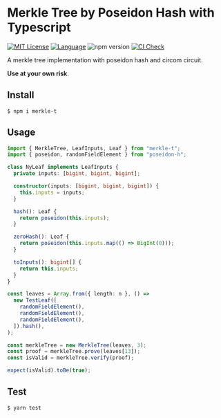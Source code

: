 # Merkle Tree by Poseidon Hash with Typescript

[![MIT License](https://img.shields.io/github/license/inverse-technology/merkle-tree-ts?style=flat-square)](https://github.com/inverse-technology/merkle-tree-ts/blob/master/LICENSE)
[![Language](https://img.shields.io/badge/language-TypeScript-blue.svg?style=flat-square)](https://www.typescriptlang.org) ![npm version](https://badge.fury.io/js/merkle-t.svg) [![CI Check](https://github.com/inverse-technology/merkle-tree-ts/actions/workflows/index.yml/badge.svg)](https://github.com/inverse-technology/merkle-tree-ts/actions/workflows/index.yml)

A merkle tree implementation with poseidon hash and circom circuit.

**Use at your own risk**.

## Install

```shell
$ npm i merkle-t
```

## Usage

```ts
import { MerkleTree, LeafInputs, Leaf } from "merkle-t";
import { poseidon, randomFieldElement } from "poseidon-h";

class NyLeaf implements LeafInputs {
  private inputs: [bigint, bigint, bigint];

  constructor(inputs: [bigint, bigint, bigint]) {
    this.inputs = inputs;
  }

  hash(): Leaf {
    return poseidon(this.inputs);
  }

  zeroHash(): Leaf {
    return poseidon(this.inputs.map(() => BigInt(0)));
  }

  toInputs(): bigint[] {
    return this.inputs;
  }
}

const leaves = Array.from({ length: n }, () =>
  new TestLeaf([
    randomFieldElement(),
    randomFieldElement(),
    randomFieldElement(),
  ]).hash(),
);

const merkleTree = new MerkleTree(leaves, 3);
const proof = merkleTree.prove(leaves[13]);
const isValid = merkleTree.verify(proof);

expect(isValid).toBe(true);
```

## Test

```shell
$ yarn test
```
